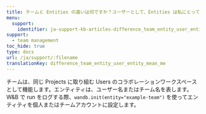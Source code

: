 ```yaml
---
title: チームと Entities の違いは何ですか？ユーザーとして、Entities は私にとって何を意味しますか？
menu:
  support:
    identifier: ja-support-kb-articles-difference_team_entity_user_entity_mean_me
support:
  - team management
toc_hide: true
type: docs
url: /ja/support/:filename
translationKey: difference_team_entity_user_entity_mean_me
---
```

チームは、同じ Projects に取り組む Users のコラボレーションワークスペースとして機能します。エンティティは、ユーザー名またはチーム名を表します。W&B で run をログする際、`wandb.init(entity="example-team")` を使ってエンティティを個人またはチームアカウントに設定します。
